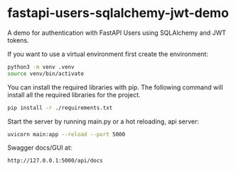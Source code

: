 # fastapi-users-sqlalchemy-jwt-demo
A demo for authentication with FastAPI Users using SQLAlchemy and JWT tokens.


If you want to use a virtual environment first create the environment:

```bash
python3 -m venv .venv
source venv/bin/activate
```

You can install the required libraries with pip. The following command will install all the required
libraries for the project.

```bash
pip install -r ./requirements.txt
```

Start the server by running main.py or a hot reloading, api server:

```bash
uvicorn main:app --reload --port 5000
```

Swagger docs/GUI at:

```
http://127.0.0.1:5000/api/docs
```